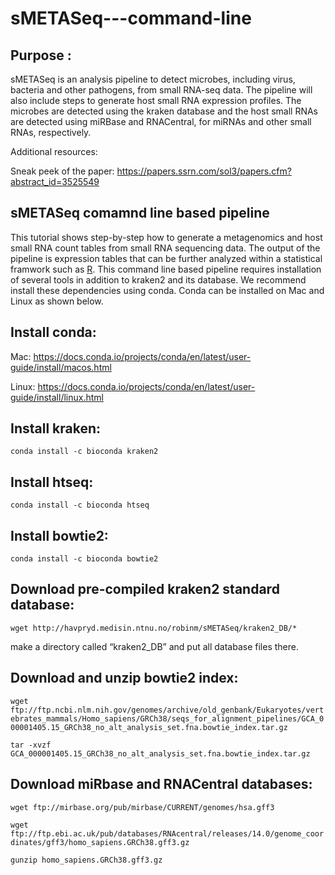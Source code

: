# sMETASeq---command-line

## Purpose :

sMETASeq is an analysis pipeline to detect microbes, including virus, bacteria and other pathogens, from small RNA-seq data. The pipeline will also include steps to generate host small RNA expression profiles. The microbes are detected using the kraken database and the host small RNAs are detected using miRBase and RNACentral, for miRNAs and other small RNAs, respectively. 

Additional resources:

Sneak peek of the paper: https://papers.ssrn.com/sol3/papers.cfm?abstract_id=3525549

##  sMETASeq comamnd line based pipeline 

This tutorial shows step-by-step how to generate a metagenomics and host small RNA count tables from small RNA sequencing data. The output of the pipeline is expression tables that can be further analyzed within a statistical framwork such as [R](https://www.r-project.org/). This command line based pipeline requires installation of several tools in addition to kraken2 and its database. We recommend install these dependencies using conda. Conda can be installed on Mac and Linux as shown below. 


## Install conda: 

Mac:
https://docs.conda.io/projects/conda/en/latest/user-guide/install/macos.html

Linux:
https://docs.conda.io/projects/conda/en/latest/user-guide/install/linux.html

## Install kraken:

`conda install -c bioconda kraken2`

## Install htseq:

`conda install -c bioconda htseq`

## Install bowtie2:

`conda install -c bioconda bowtie2`


## Download pre-compiled kraken2 standard database:

`wget http://havpryd.medisin.ntnu.no/robinm/sMETASeq/kraken2_DB/*`

make a directory called “kraken2_DB” and put all database files there.

## Download and unzip bowtie2 index:

`wget ftp://ftp.ncbi.nlm.nih.gov/genomes/archive/old_genbank/Eukaryotes/vertebrates_mammals/Homo_sapiens/GRCh38/seqs_for_alignment_pipelines/GCA_000001405.15_GRCh38_no_alt_analysis_set.fna.bowtie_index.tar.gz`

`tar -xvzf GCA_000001405.15_GRCh38_no_alt_analysis_set.fna.bowtie_index.tar.gz`

## Download miRbase and RNACentral databases: 

`wget ftp://mirbase.org/pub/mirbase/CURRENT/genomes/hsa.gff3`

`wget ftp://ftp.ebi.ac.uk/pub/databases/RNAcentral/releases/14.0/genome_coordinates/gff3/homo_sapiens.GRCh38.gff3.gz`

`gunzip homo_sapiens.GRCh38.gff3.gz`



